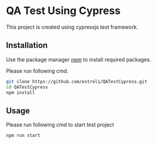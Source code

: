 # QA Test Using Cypress

This project is created using cypressjs test framework.

## Installation
Use the package manager [npm](https://www.npmjs.com) to install required packages.

Please run following cmd.
```bash
git clone https://github.com/estrel1/QATestCypress.git
cd QATestCypress
npm install
```

## Usage
Please run following cmd to start test project
```bash
npm run start
```
